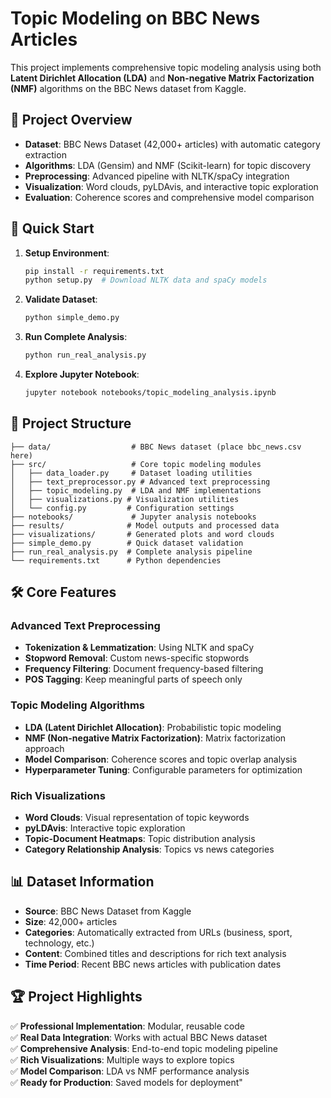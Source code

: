 # Topic Modeling on BBC News Articles

This project implements comprehensive topic modeling analysis using both **Latent Dirichlet Allocation (LDA)** and **Non-negative Matrix Factorization (NMF)** algorithms on the BBC News dataset from Kaggle.

## 🎯 Project Overview

- **Dataset**: BBC News Dataset (42,000+ articles) with automatic category extraction
- **Algorithms**: LDA (Gensim) and NMF (Scikit-learn) for topic discovery
- **Preprocessing**: Advanced pipeline with NLTK/spaCy integration
- **Visualization**: Word clouds, pyLDAvis, and interactive topic exploration
- **Evaluation**: Coherence scores and comprehensive model comparison

## 🚀 Quick Start

1. **Setup Environment**:
   ```bash
   pip install -r requirements.txt
   python setup.py  # Download NLTK data and spaCy models
   ```

2. **Validate Dataset**:
   ```bash
   python simple_demo.py
   ```

3. **Run Complete Analysis**:
   ```bash
   python run_real_analysis.py
   ```

4. **Explore Jupyter Notebook**:
   ```bash
   jupyter notebook notebooks/topic_modeling_analysis.ipynb
   ```

## 📁 Project Structure

```
├── data/                  # BBC News dataset (place bbc_news.csv here)
├── src/                   # Core topic modeling modules
│   ├── data_loader.py     # Dataset loading utilities
│   ├── text_preprocessor.py # Advanced text preprocessing
│   ├── topic_modeling.py  # LDA and NMF implementations
│   ├── visualizations.py # Visualization utilities
│   └── config.py         # Configuration settings
├── notebooks/             # Jupyter analysis notebooks
├── results/              # Model outputs and processed data
├── visualizations/       # Generated plots and word clouds
├── simple_demo.py        # Quick dataset validation
├── run_real_analysis.py  # Complete analysis pipeline
└── requirements.txt      # Python dependencies
```

## 🛠️ Core Features

### Advanced Text Preprocessing
- **Tokenization & Lemmatization**: Using NLTK and spaCy
- **Stopword Removal**: Custom news-specific stopwords
- **Frequency Filtering**: Document frequency-based filtering
- **POS Tagging**: Keep meaningful parts of speech only

### Topic Modeling Algorithms
- **LDA (Latent Dirichlet Allocation)**: Probabilistic topic modeling
- **NMF (Non-negative Matrix Factorization)**: Matrix factorization approach
- **Model Comparison**: Coherence scores and topic overlap analysis
- **Hyperparameter Tuning**: Configurable parameters for optimization

### Rich Visualizations
- **Word Clouds**: Visual representation of topic keywords
- **pyLDAvis**: Interactive topic exploration
- **Topic-Document Heatmaps**: Topic distribution analysis
- **Category Relationship Analysis**: Topics vs news categories

## 📊 Dataset Information

- **Source**: BBC News Dataset from Kaggle
- **Size**: 42,000+ articles
- **Categories**: Automatically extracted from URLs (business, sport, technology, etc.)
- **Content**: Combined titles and descriptions for rich text analysis
- **Time Period**: Recent BBC news articles with publication dates

## 🏆 Project Highlights

✅ **Professional Implementation**: Modular, reusable code  
✅ **Real Data Integration**: Works with actual BBC News dataset  
✅ **Comprehensive Analysis**: End-to-end topic modeling pipeline  
✅ **Rich Visualizations**: Multiple ways to explore topics  
✅ **Model Comparison**: LDA vs NMF performance analysis  
✅ **Ready for Production**: Saved models for deployment" 
